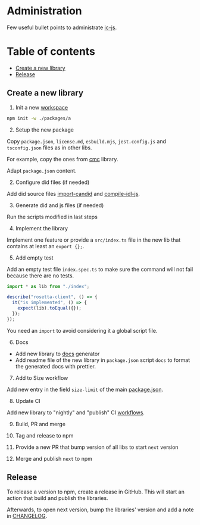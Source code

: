 # Administration

Few useful bullet points to administrate [ic-js](https://github.com/dfinity/ic-js).

# Table of contents

- [Create a new library](#create-a-new-library)
- [Release](#release)

## Create a new library

1. Init a new [workspace](https://docs.npmjs.com/cli/v7/using-npm/workspaces)

```bash
npm init -w ./packages/a
```

2. Setup the new package

Copy `package.json`, `license.md`, `esbuild.mjs`, `jest.config.js` and `tsconfig.json` files as in other libs.

For example, copy the ones from [cmc](https://github.com/dfinity/ic-js/tree/main/packages/cmc) library.

Adapt `package.json` content.

2. Configure did files (if needed)

Add did source files [import-candid](./scripts/import-candid) and [compile-idl-js](./scripts/compile-idl-js).

3. Generate did and js files (if needed)

Run the scripts modified in last steps

4. Implement the library

Implement one feature or provide a `src/index.ts` file in the new lib that contains at least an `export {};`.

5. Add empty test

Add an empty test file `index.spec.ts` to make sure the command will not fail because there are no tests.

```javaScript
import * as lib from "./index";

describe("rosetta-client", () => {
  it("is implemented", () => {
    expect(lib).toEqual({});
  });
});
```

You need an `import` to avoid considering it a global script file.

6. Docs

- Add new library to [docs](./scripts/docs.js) generator
- Add readme file of the new library in `package.json` script `docs` to format the generated docs with prettier.

<!-- TODO: Fix differenced of running `npm run docs` locally and in CI -->

7. Add to Size workflow

Add new entry in the field `size-limit` of the main [package.json](./package.json).

8. Update CI

Add new library to "nightly" and "publish" CI [workflows](https://github.com/dfinity/ic-js/tree/main/.github/workflows).

9. Build, PR and merge

10. Tag and release to npm

11. Provide a new PR that bump version of all libs to start `next` version

12. Merge and publish `next` to npm

## Release

To release a version to npm, create a release in GitHub. This will start an action that build and publish the libraries.

Afterwards, to open next version, bump the libraries' version and add a note in [CHANGELOG](./CHANGELOG.md).
